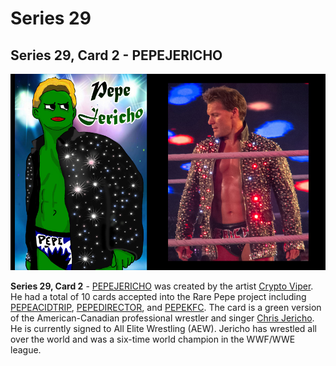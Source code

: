 # Series 29

## Series 29, Card 2 - PEPEJERICHO

![](<../../../.gitbook/assets/S29 C02 - PEPEJERICHO source and card.jpg>)

**Series 29, Card 2** - [PEPEJERICHO](https://pepe.wtf/asset/PEPEJERICHO) was created by the artist [Crypto Viper](https://pepe.wtf/artists/Crypto-viper). He had a total of 10 cards accepted into the Rare Pepe project including [PEPEACIDTRIP](https://pepe.wtf/asset/PEPEACIDTRIP), [PEPEDIRECTOR](https://pepe.wtf/asset/PEPEDIRECTOR), and [PEPEKFC](https://pepe.wtf/asset/PEPEKFC). The card is a green version of the American-Canadian professional wrestler and singer [Chris Jericho](https://en.wikipedia.org/wiki/Chris\_Jericho). He is currently signed to All Elite Wrestling (AEW). Jericho has wrestled all over the world and was a six-time world champion in the WWF/WWE league.
